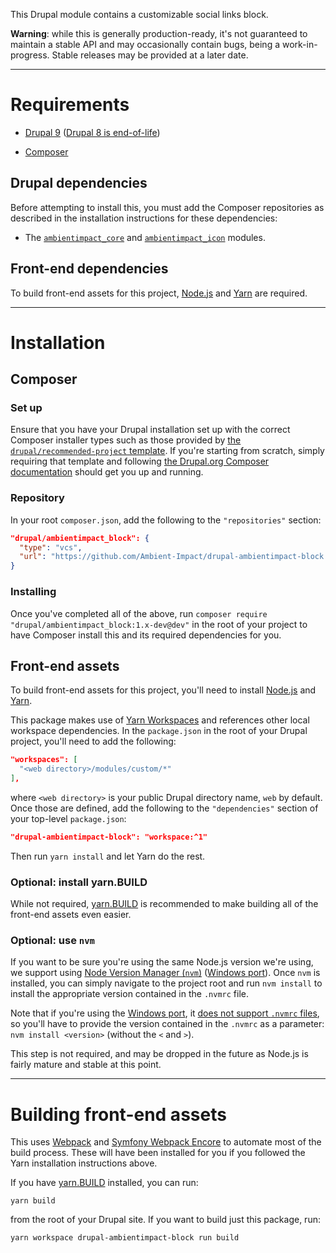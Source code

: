 This Drupal module contains a customizable social links block.

**Warning**: while this is generally production-ready, it's not guaranteed to
maintain a stable API and may occasionally contain bugs, being a
work-in-progress. Stable releases may be provided at a later date.

----

# Requirements

* [Drupal 9](https://www.drupal.org/download) ([Drupal 8 is end-of-life](https://www.drupal.org/psa-2021-11-30))

* [Composer](https://getcomposer.org/)

## Drupal dependencies

Before attempting to install this, you must add the Composer repositories as
described in the installation instructions for these dependencies:

* The [`ambientimpact_core`](https://github.com/Ambient-Impact/drupal-ambientimpact-core) and [`ambientimpact_icon`](https://github.com/Ambient-Impact/drupal-ambientimpact-icon) modules.

## Front-end dependencies

To build front-end assets for this project, [Node.js](https://nodejs.org/) and
[Yarn](https://yarnpkg.com/) are required.

----

# Installation

## Composer

### Set up

Ensure that you have your Drupal installation set up with the correct Composer
installer types such as those provided by [the `drupal/recommended-project`
template](https://www.drupal.org/docs/develop/using-composer/starting-a-site-using-drupal-composer-project-templates#s-drupalrecommended-project).
If you're starting from scratch, simply requiring that template and following
[the Drupal.org Composer
documentation](https://www.drupal.org/docs/develop/using-composer/starting-a-site-using-drupal-composer-project-templates)
should get you up and running.

### Repository

In your root `composer.json`, add the following to the `"repositories"` section:

```json
"drupal/ambientimpact_block": {
  "type": "vcs",
  "url": "https://github.com/Ambient-Impact/drupal-ambientimpact-block.git"
}
```

### Installing

Once you've completed all of the above, run `composer require
"drupal/ambientimpact_block:1.x-dev@dev"` in the root of your project to have
Composer install this and its required dependencies for you.

## Front-end assets

To build front-end assets for this project, you'll need to install
[Node.js](https://nodejs.org/) and [Yarn](https://yarnpkg.com/).

This package makes use of [Yarn
Workspaces](https://yarnpkg.com/features/workspaces) and references other local
workspace dependencies. In the `package.json` in the root of your Drupal
project, you'll need to add the following:

```json
"workspaces": [
  "<web directory>/modules/custom/*"
],
```

where `<web directory>` is your public Drupal directory name, `web` by default.
Once those are defined, add the following to the `"dependencies"` section of
your top-level `package.json`:

```json
"drupal-ambientimpact-block": "workspace:^1"
```

Then run `yarn install` and let Yarn do the rest.

### Optional: install yarn.BUILD

While not required, [yarn.BUILD](https://yarn.build/) is recommended to make
building all of the front-end assets even easier.

### Optional: use `nvm`

If you want to be sure you're using the same Node.js version we're using, we
support using [Node Version Manager (`nvm`)](https://github.com/nvm-sh/nvm)
([Windows port](https://github.com/coreybutler/nvm-windows)). Once `nvm` is
installed, you can simply navigate to the project root and run `nvm install` to
install the appropriate version contained in the `.nvmrc` file.

Note that if you're using the [Windows
port](https://github.com/coreybutler/nvm-windows), it [does not support `.nvmrc`
files](https://github.com/coreybutler/nvm-windows/wiki/Common-Issues#why-isnt-nvmrc-supported-why-arent-some-nvm-for-macoslinux-features-supported),
so you'll have to provide the version contained in the `.nvmrc` as a parameter:
`nvm install <version>` (without the `<` and `>`).

This step is not required, and may be dropped in the future as Node.js is fairly
mature and stable at this point.

----

# Building front-end assets

This uses [Webpack](https://webpack.js.org/) and [Symfony Webpack
Encore](https://symfony.com/doc/current/frontend.html) to automate most of the
build process. These will have been installed for you if you followed the Yarn
installation instructions above.

If you have [yarn.BUILD](https://yarn.build/) installed, you can run:

```
yarn build
```

from the root of your Drupal site. If you want to build just this package, run:

```
yarn workspace drupal-ambientimpact-block run build
```

